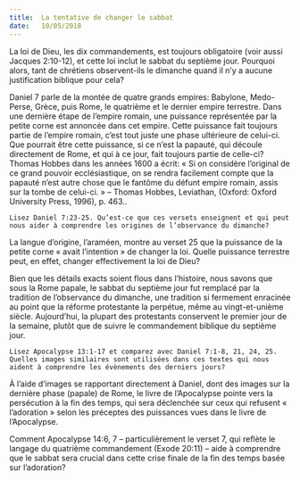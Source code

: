 ```yaml
---
title:  La tentative de changer le sabbat
date:   10/05/2018
---
```


La loi de Dieu, les dix commandements, est toujours obligatoire (voir aussi Jacques 2:10-12), et cette loi inclut le sabbat du septième jour. Pourquoi alors, tant de chrétiens observent-ils le dimanche quand il n’y a aucune justification biblique pour cela?

Daniel 7 parle de la montée de quatre grands empires: Babylone, Medo-Perse, Grèce, puis Rome, le quatrième et le dernier empire terrestre. Dans une dernière étape de l’empire romain, une puissance représentée par la petite corne est annoncée dans cet empire. Cette puissance fait toujours partie de l’empire romain, c’est tout juste une phase ultérieure de celui-ci. Que pourrait être cette puissance, si ce n’est la papauté, qui découle directement de Rome, et qui à ce jour, fait toujours partie de celle-ci? Thomas Hobbes dans les années 1600 a écrit: « Si on considère l’original de ce grand pouvoir ecclésiastique, on se rendra facilement compte que la papauté n’est autre chose que le fantôme du défunt empire romain, assis sur la tombe de celui-ci. » – Thomas Hobbes, Leviathan, (Oxford: Oxford University Press, 1996), p. 463..

`Lisez Daniel 7:23-25. Qu’est-ce que ces versets enseignent et qui peut nous aider à comprendre les origines de l’observance du dimanche?`

La langue d’origine, l’araméen, montre au verset 25 que la puissance de la petite corne « avait l’intention » de changer la loi. Quelle puissance terrestre peut, en effet, changer effectivement la loi de Dieu?

Bien que les détails exacts soient flous dans l’histoire, nous savons que sous la Rome papale, le sabbat du septième jour fut remplacé par la tradition de l’observance du dimanche, une tradition si fermement enracinée au point que la réforme protestante la perpétue, même au vingt-et-unième siècle. Aujourd’hui, la plupart des protestants conservent le premier jour de la semaine, plutôt que de suivre le commandement biblique du septième jour.

`Lisez Apocalypse 13:1-17 et comparez avec Daniel 7:1-8, 21, 24, 25. Quelles images similaires sont utilisées dans ces textes qui nous aident à comprendre les évènements des derniers jours?`

À l’aide d’images se rapportant directement à Daniel, dont des images sur la dernière phase (papale) de Rome, le livre de l’Apocalypse pointe vers la persécution à la fin des temps, qui sera déclenchée sur ceux qui refusent « l’adoration » selon les préceptes des puissances vues dans le livre de l’Apocalypse.

Comment Apocalypse 14:6, 7 – particulièrement le verset 7, qui reflète le langage du quatrième commandement (Exode 20:11) – aide à comprendre que le sabbat sera crucial dans cette crise finale de la fin des temps basée sur l’adoration?